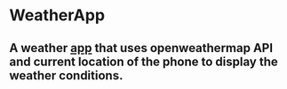 # WeatherApp
 ## A weather [app](https://github.com/Shivansh771/WeatherApp/blob/main/app-debug.apk) that uses openweathermap API and current location of the phone to display the weather conditions.
